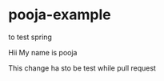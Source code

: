 # pooja-example
to test spring

Hii
My name is pooja

This change ha sto be test while pull request

